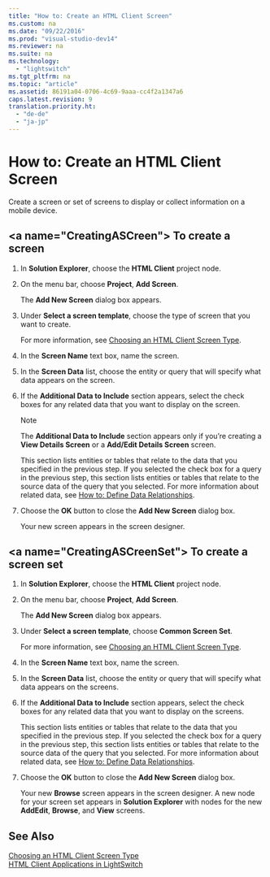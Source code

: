 ```yaml
---
title: "How to: Create an HTML Client Screen"
ms.custom: na
ms.date: "09/22/2016"
ms.prod: "visual-studio-dev14"
ms.reviewer: na
ms.suite: na
ms.technology: 
  - "lightswitch"
ms.tgt_pltfrm: na
ms.topic: "article"
ms.assetid: 86191a04-0706-4c69-9aaa-cc4f2a1347a6
caps.latest.revision: 9
translation.priority.ht: 
  - "de-de"
  - "ja-jp"
---
```

# How to: Create an HTML Client Screen
Create a screen or set of screens to display or collect information on a mobile device.  
  
##  \<a name="CreatingASCreen"></a> To create a screen  
  
1.  In **Solution Explorer**, choose the **HTML Client** project node.  
  
2.  On the menu bar, choose **Project**, **Add Screen**.  
  
     The **Add New Screen** dialog box appears.  
  
3.  Under **Select a screen template**, choose the type of screen that you want to create.  
  
     For more information, see [Choosing  an HTML Client Screen Type](../vs140/choosing-a-screen-type-for-an-html-client-of-a-lightswitch-app.md).  
  
4.  In the **Screen Name** text box, name the screen.  
  
5.  In the **Screen Data** list, choose the entity or query that will specify what data appears on the screen.  
  
6.  If the **Additional Data to Include** section appears, select the check boxes for any related data that you want to display on the screen.  
  
    > [!NOTE]
    >  The **Additional Data to Include** section appears only if you’re creating a **View Details Screen** or a **Add/Edit Details Screen** screen.  
  
     This section lists entities or tables that relate to the data that you specified in the previous step. If you selected the check box for a query in the previous step, this section lists entities or tables that relate to the source data of the query that you selected. For more information about related data, see [How to: Define Data Relationships](../vs140/how-to--define-data-relationships-in-lightswitch.md).  
  
7.  Choose the **OK** button to close the **Add New Screen** dialog box.  
  
     Your new screen appears in the screen designer.  
  
##  \<a name="CreatingASCreenSet"></a> To create a screen set  
  
1.  In **Solution Explorer**, choose the **HTML Client** project node.  
  
2.  On the menu bar, choose **Project**, **Add Screen**.  
  
     The **Add New Screen** dialog box appears.  
  
3.  Under **Select a screen template**, choose **Common Screen Set**.  
  
     For more information, see [Choosing  an HTML Client Screen Type](../vs140/choosing-a-screen-type-for-an-html-client-of-a-lightswitch-app.md).  
  
4.  In the **Screen Name** text box, name the screen.  
  
5.  In the **Screen Data** list, choose the entity or query that will specify what data appears on the screens.  
  
6.  If the **Additional Data to Include** section appears, select the check boxes for any related data that you want to display on the screens.  
  
     This section lists entities or tables that relate to the data that you specified in the previous step. If you selected the check box for a query in the previous step, this section lists entities or tables that relate to the source data of the query that you selected. For more information about related data, see [How to: Define Data Relationships](../vs140/how-to--define-data-relationships-in-lightswitch.md).  
  
7.  Choose the **OK** button to close the **Add New Screen** dialog box.  
  
     Your new **Browse** screen appears in the screen designer. A new node for your screen set appears in **Solution Explorer** with nodes for the new **AddEdit**, **Browse**, and **View** screens.  
  
## See Also  
 [Choosing  an HTML Client Screen Type](../vs140/choosing-a-screen-type-for-an-html-client-of-a-lightswitch-app.md)   
 [HTML Client Applications in LightSwitch](../vs140/html-client-screens-for-lightswitch-apps.md)